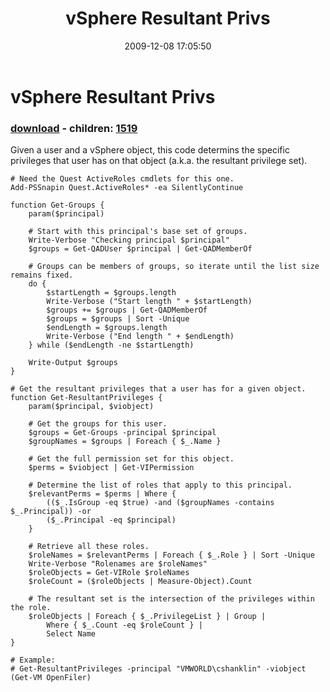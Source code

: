 ﻿---
pid:            1516
poster:         Carter Shanklin
title:          vSphere Resultant Privs
date:           2009-12-08 17:05:50
format:         posh
parent:         0
parent:         0
children:       1519
---

# vSphere Resultant Privs

### [download](1516.ps1) - children: [1519](1519.md)

Given a user and a vSphere object, this code determins the specific privileges that user has on that object (a.k.a. the resultant privilege set).

```posh
# Need the Quest ActiveRoles cmdlets for this one.
Add-PSSnapin Quest.ActiveRoles* -ea SilentlyContinue

function Get-Groups {
	param($principal)

	# Start with this principal's base set of groups.
	Write-Verbose "Checking principal $principal"
	$groups = Get-QADUser $principal | Get-QADMemberOf

	# Groups can be members of groups, so iterate until the list size remains fixed.
	do {
		$startLength = $groups.length
		Write-Verbose ("Start length " + $startLength)
		$groups += $groups | Get-QADMemberOf
		$groups = $groups | Sort -Unique
		$endLength = $groups.length
		Write-Verbose ("End length " + $endLength)
	} while ($endLength -ne $startLength)

	Write-Output $groups
}

# Get the resultant privileges that a user has for a given object.
function Get-ResultantPrivileges {
	param($principal, $viobject)

	# Get the groups for this user.
	$groups = Get-Groups -principal $principal
	$groupNames = $groups | Foreach { $_.Name }

	# Get the full permission set for this object.
	$perms = $viobject | Get-VIPermission

	# Determine the list of roles that apply to this principal.
	$relevantPerms = $perms | Where {
		(($_.IsGroup -eq $true) -and ($groupNames -contains $_.Principal)) -or
		($_.Principal -eq $principal)
	}

	# Retrieve all these roles.
	$roleNames = $relevantPerms | Foreach { $_.Role } | Sort -Unique
	Write-Verbose "Rolenames are $roleNames"
	$roleObjects = Get-VIRole $roleNames
	$roleCount = ($roleObjects | Measure-Object).Count

	# The resultant set is the intersection of the privileges within the role.
	$roleObjects | Foreach { $_.PrivilegeList } | Group |
		Where { $_.Count -eq $roleCount } |
		Select Name
}

# Example:
# Get-ResultantPrivileges -principal "VMWORLD\cshanklin" -viobject (Get-VM OpenFiler)

```
